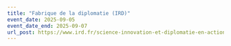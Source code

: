 ```yaml
---
title: "Fabrique de la diplomatie (IRD)"
event_date: 2025-09-05
event_date_end: 2025-09-07
url_post: https://www.ird.fr/science-innovation-et-diplomatie-en-action
---
```

